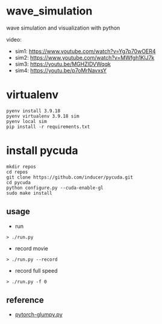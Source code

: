 # wave_simulation
wave simulation and visualization with python

video:
 * sim1: https://www.youtube.com/watch?v=Yg7p70wOER4
 * sim2: https://www.youtube.com/watch?v=MWfgh1KlJ7k
 * sim3: https://youtu.be/MGHZIDVWqqk
 * sim4: https://youtu.be/p7oMrNavxsY

# virtualenv
```
pyenv install 3.9.18
pyenv virtualenv 3.9.18 sim
pyenv local sim
pip install -r requirements.txt
```

# install pycuda
```
mkdir repos
cd repos
git clone https://github.com/inducer/pycuda.git
cd pycuda
python configure.py --cuda-enable-gl
sudo make install
```

## usage
* run
```code
> ./run.py
```
* record movie
```code
> ./run.py --record
```
* record full speed
```code
> ./run.py -f 0
```

## reference
* [pytorch-glumpy.py](https://gist.github.com/victor-shepardson/5b3d3087dc2b4817b9bffdb8e87a57c4)
